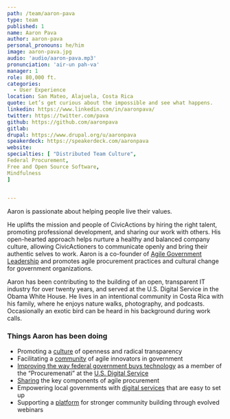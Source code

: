 ```yaml
---
path: /team/aaron-pava
type: team
published: 1
name: Aaron Pava
author: aaron-pava
personal_pronouns: he/him
image: aaron-pava.jpg
audio: 'audio/aaron-pava.mp3'
pronunciation: 'air-un pah-va'
manager: 1
role: 80,000 ft.
categories:
  - User Experience
location: San Mateo, Alajuela, Costa Rica
quote: Let’s get curious about the impossible and see what happens.
linkedin: https://www.linkedin.com/in/aaronpava/
twitter: https://twitter.com/pava
github: https://github.com/aaronpava
gitlab: 
drupal: https://www.drupal.org/u/aaronpava
speakerdeck: https://speakerdeck.com/aaronpava
website:   
specialties: [ "Distributed Team Culture",
Federal Procurement,
Free and Open Source Software,
Mindfulness
]

  
---
```


Aaron is passionate about helping people live their values.

He uplifts the mission and people of CivicActions by hiring the right talent, promoting professional development, and sharing our work with others. His open-hearted approach helps nurture a healthy and balanced company culture, allowing CivicActioners to communicate openly and bring their authentic selves to work. Aaron is a co-founder of [Agile Government Leadership](https://www.agilegovleaders.org/) and promotes agile procurement practices and cultural change for government organizations. 

Aaron has been contributing to the building of an open, transparent IT industry for over twenty years, and served at the U.S. Digital Service in the Obama White House. He lives in an intentional community in Costa Rica with his family, where he enjoys nature walks, photography, and podcasts. Occasionally an exotic bird can be heard in his background during work calls.

### Things Aaron has been doing
* Promoting a [culture](https://civicactions-handbook.readthedocs.io/en/latest/02-about-us/culture/) of openness and radical transparency 
* Facilitating a [community](https://www.agilegovleaders.org/) of agile innovators in government
* [Improving the way federal government buys technology](https://medium.com/the-u-s-digital-service/meet-the-procuremenati-usds-acquisition-experts-1e99346822b5) as a member of the “Procuremenati” at the [U.S. Digital Service](https://www.usds.gov/)
* [Sharing](https://speakerdeck.com/aaronpava/agile-gov-playbook-dissecting-the-new-white-house-techfar-handbook) the key components of agile procurement
* Empowering local governments with [digital services](https://proudcity.com/) that are easy to set up
* Supporting a [platform](https://maestroconference.com/) for stronger community building through evolved webinars 
